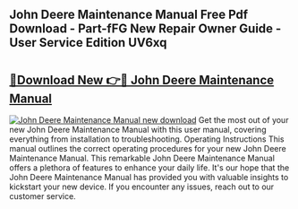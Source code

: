 ## John Deere Maintenance Manual Free Pdf Download - Part-fFG New Repair Owner Guide - User Service Edition UV6xq

# <h2><a href="http://bc90842.oget.top/?id=John+Deere+Maintenance+Manual">🔗Download New 👉🔴 John Deere Maintenance Manual</a></h2>

[![John Deere Maintenance Manual new download](https://i.imgur.com/5g1atiW.png)](http://bc90842.oget.top/?id=John+Deere+Maintenance+Manual)
Get the most out of your new John Deere Maintenance Manual with this user manual, covering everything from installation to troubleshooting. Operating Instructions This manual outlines the correct operating procedures for your new John Deere Maintenance Manual. This remarkable John Deere Maintenance Manual offers a plethora of features to enhance your daily life. It's our hope that the John Deere Maintenance Manual has provided you with valuable insights to kickstart your new device. If you encounter any issues, reach out to our customer service.
